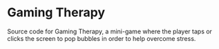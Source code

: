 # Gaming Therapy
Source code for Gaming Therapy, a mini-game where the player taps or clicks the screen to pop bubbles in order to help overcome stress.
